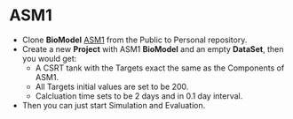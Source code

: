 # ASM1

<!-- **SIMPO** -->

<!-- - Clone **BioModel** <a href="http://xx.xx.xx.xx/dashboard/biomodels/public/name/ASM1/id/35/did/34">ASM1</a> from the Public to Personal repository. -->

- Clone **BioModel** <a href="http://dash.simpowater.org/dashboard/biomodels/public/name/ASM1/id/35/did/34">ASM1</a> from the Public to Personal repository.
- Create a new **Project** with ASM1 **BioModel** and an empty **DataSet**, then you would get:
  - A CSRT tank with the Targets exact the same as the Components of ASM1.
  - All Targets initial values are set to be 200.
  - Calcluation time sets to be 2 days and in 0.1 day interval.
- Then you can just start Simulation and Evaluation.
